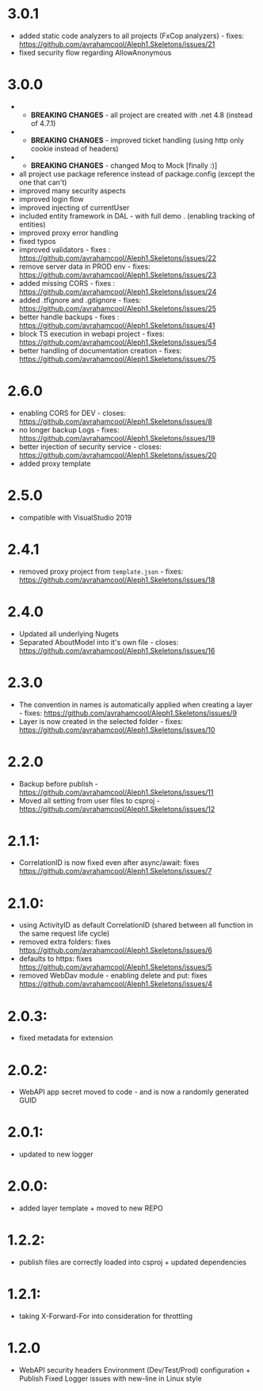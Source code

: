 # 3.0.1
* added static code analyzers to all projects (FxCop analyzers) - fixes: https://github.com/avrahamcool/Aleph1.Skeletons/issues/21
* fixed security flow regarding AllowAnonymous


# 3.0.0
*  - **BREAKING CHANGES** - all project are created with .net 4.8 (instead of 4.7.1)
*  - **BREAKING CHANGES** - improved ticket handling (using http only cookie instead of headers)
*  - **BREAKING CHANGES** - changed Moq to Mock [finally :)]
* all project use package reference instead of package.config (except the one that can't)
* improved many security aspects
* improved login flow
* improved injecting of currentUser
* included entity framework in DAL - with full demo . (enabling tracking of entities)
* improved proxy error handling
* fixed typos
* improved validators - fixes : https://github.com/avrahamcool/Aleph1.Skeletons/issues/22
* remove server data in PROD env - fixes: https://github.com/avrahamcool/Aleph1.Skeletons/issues/23
* added missing CORS - fixes : https://github.com/avrahamcool/Aleph1.Skeletons/issues/24
* added .tfignore and .gitignore - fixes: https://github.com/avrahamcool/Aleph1.Skeletons/issues/25
* better handle backups - fixes : https://github.com/avrahamcool/Aleph1.Skeletons/issues/41
* block TS execution in webapi project - fixes: https://github.com/avrahamcool/Aleph1.Skeletons/issues/54
* better handling of documentation creation - fixes: https://github.com/avrahamcool/Aleph1.Skeletons/issues/75

# 2.6.0
* enabling CORS for DEV - closes: https://github.com/avrahamcool/Aleph1.Skeletons/issues/8
* no longer backup Logs - fixes: https://github.com/avrahamcool/Aleph1.Skeletons/issues/19
* better injection of security service - closes: https://github.com/avrahamcool/Aleph1.Skeletons/issues/20
* added proxy template

# 2.5.0
* compatible with VisualStudio 2019

# 2.4.1
* removed proxy project from `template.json` - fixes: https://github.com/avrahamcool/Aleph1.Skeletons/issues/18

# 2.4.0
* Updated all underlying Nugets
* Separated AboutModel into it's own file - closes: https://github.com/avrahamcool/Aleph1.Skeletons/issues/16

# 2.3.0
* The convention in names is automatically applied when creating a layer - fixes: https://github.com/avrahamcool/Aleph1.Skeletons/issues/9
* Layer is now created in the selected folder - fixes: https://github.com/avrahamcool/Aleph1.Skeletons/issues/10

# 2.2.0
* Backup before publish - https://github.com/avrahamcool/Aleph1.Skeletons/issues/11
* Moved all setting from user files to csproj - https://github.com/avrahamcool/Aleph1.Skeletons/issues/12

# 2.1.1:
* CorrelationID is now fixed even after async/await: fixes https://github.com/avrahamcool/Aleph1.Skeletons/issues/7

# 2.1.0:
* using ActivityID as default CorrelationID (shared between all function in the same request life cycle)
* removed extra folders: fixes https://github.com/avrahamcool/Aleph1.Skeletons/issues/6
* defaults to https: fixes https://github.com/avrahamcool/Aleph1.Skeletons/issues/5
* removed WebDav module - enabling delete and put: fixes https://github.com/avrahamcool/Aleph1.Skeletons/issues/4

# 2.0.3:
* fixed metadata for extension

# 2.0.2:
* WebAPI app secret moved to code - and is now a randomly generated GUID

# 2.0.1:
* updated to new logger

# 2.0.0:
* added layer template + moved to new REPO

# 1.2.2:
* publish files are correctly loaded into csproj + updated dependencies

# 1.2.1:
* taking X-Forward-For into consideration for throttling

# 1.2.0
* WebAPI security headers Environment (Dev/Test/Prod) configuration + Publish Fixed Logger issues with new-line in Linux style
